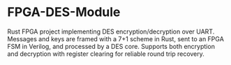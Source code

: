 # FPGA-DES-Module
Rust FPGA project implementing DES encryption/decryption over UART. Messages and keys are framed with a 7+1 scheme in Rust, sent to an FPGA FSM in Verilog, and processed by a DES core. Supports both encryption and decryption with register clearing for reliable round trip recovery.
